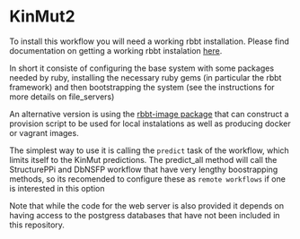 KinMut2
======


To install this workflow you will need a working rbbt installation. Please find
documentation on getting a working rbbt 
instalation [here](http://mikisvaz.github.io/rbbt/tutorial/install/).

In short it consiste of configuring the base system with some packages needed
by ruby, installing the necessary ruby gems (in particular the rbbt framework)
and then bootstrapping the system (see the instructions for more details on
file_servers)

An alternative version is using the [rbbt-image
package](https://github.com/mikisvaz/rbbt-image) that can construct a provision
script to be used for local instalations as well as producing docker or vagrant
images. 

The simplest way to use it is calling the `predict` task of the workflow, which
limits itself to the KinMut predictions. The predict_all method will call the
StructurePPi and DbNSFP workflow that have very lengthy boostrapping methods,
so its recomended to configure these as `remote workflows` if one is interested
in this option

Note that while the code for the web server is also provided it depends on
having access to the postgress databases that have not been included in this
repository. 

